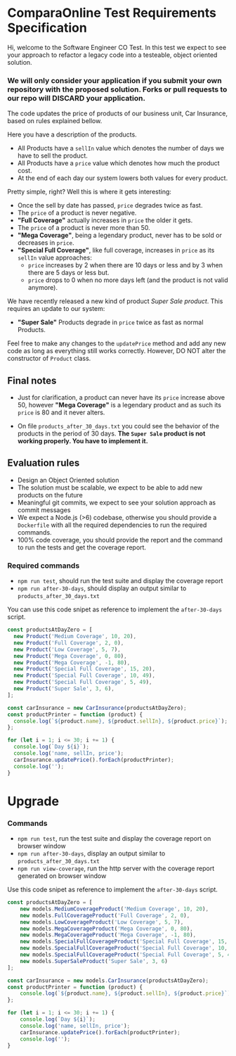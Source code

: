 # ComparaOnline Test Requirements Specification

Hi, welcome to the Software Engineer CO Test. In this test we expect to see your approach to refactor a legacy code into a testeable, object oriented solution.

### We will only consider your application if you submit your own repository with the proposed solution. Forks or pull requests to our repo will DISCARD your application.

The code updates the price of products of our business unit, Car Insurance, based on rules explained bellow.

Here you have a description of the products.

- All Products have a `sellIn` value which denotes the number of days we have to sell the product.
- All Products have a `price` value which denotes how much the product cost.
- At the end of each day our system lowers both values for every product.

Pretty simple, right? Well this is where it gets interesting:

- Once the sell by date has passed, `price` degrades twice as fast.
- The `price` of a product is never negative.
- **"Full Coverage"** actually increases in `price` the older it gets.
- The `price` of a product is never more than 50.
- **"Mega Coverage"**, being a legendary product, never has to be sold or decreases in `price`.
- **"Special Full Coverage"**, like full coverage, increases in `price` as its `sellIn` value approaches:
	- `price` increases by 2 when there are 10 days or less and by 3 when there are 5 days or less but.
	- `price` drops to 0 when no more days left (and the product is not valid anymore).

We have recently released a new kind of product *Super Sale product*. This requires an update to our system:

- **"Super Sale"** Products degrade in `price` twice as fast as normal Products.

Feel free to make any changes to the `updatePrice` method and add any new code as long as everything
still works correctly. However, DO NOT alter the constructor of `Product` class.

## Final notes

- Just for clarification, a product can never have its `price` increase above 50, however **"Mega Coverage"** is a
legendary product and as such its `price` is 80 and it never alters.

- On file `products_after_30_days.txt` you could see the behavior of the products in the period of 30 days. **The `Super Sale` product is not working properly. You have to implement it.**

## Evaluation rules
- Design an Object Oriented solution
- The solution must be scalable, we expect to be able to add new products on the future
- Meaningful git commits, we expect to see your solution approach as commit messages
- We expect a Node.js (>6) codebase, otherwise you should provide a `Dockerfile` with all the required dependencies to run the required commands.
- 100% code coverage, you should provide the report and the command to run the tests and get the coverage report.

### Required commands
- `npm run test`, should run the test suite and display the coverage report
- `npm run after-30-days`, should display an output similar to `products_after_30_days.txt`

You can use this code snipet as reference to implement the `after-30-days` script.

```js
const productsAtDayZero = [
  new Product('Medium Coverage', 10, 20),
  new Product('Full Coverage', 2, 0),
  new Product('Low Coverage', 5, 7),
  new Product('Mega Coverage', 0, 80),
  new Product('Mega Coverage', -1, 80),
  new Product('Special Full Coverage', 15, 20),
  new Product('Special Full Coverage', 10, 49),
  new Product('Special Full Coverage', 5, 49),
  new Product('Super Sale', 3, 6),
];

const carInsurance = new CarInsurance(productsAtDayZero);
const productPrinter = function (product) {
  console.log(`${product.name}, ${product.sellIn}, ${product.price}`);
};

for (let i = 1; i <= 30; i += 1) {
  console.log(`Day ${i}`);
  console.log('name, sellIn, price');
  carInsurance.updatePrice().forEach(productPrinter);
  console.log('');
}
```

# Upgrade

### Commands
- `npm run test`, run the test suite and display the coverage report on browser window
- `npm run after-30-days`, display an output similar to `products_after_30_days.txt`
- `npm run view-coverage`, run the http server with the coverage report generated on browser window

Use this code snipet as reference to implement the `after-30-days` script.

```js
const productsAtDayZero = [
    new models.MediumCoverageProduct('Medium Coverage', 10, 20),
    new models.FullCoverageProduct('Full Coverage', 2, 0),
    new models.LowCoverageProduct('Low Coverage', 5, 7),
    new models.MegaCoverageProduct('Mega Coverage', 0, 80),
    new models.MegaCoverageProduct('Mega Coverage', -1, 80),
    new models.SpecialFullCoverageProduct('Special Full Coverage', 15, 20),
    new models.SpecialFullCoverageProduct('Special Full Coverage', 10, 49),
    new models.SpecialFullCoverageProduct('Special Full Coverage', 5, 49),
    new models.SuperSaleProduct('Super Sale', 3, 6)
];

const carInsurance = new models.CarInsurance(productsAtDayZero);
const productPrinter = function (product) {
    console.log(`${product.name}, ${product.sellIn}, ${product.price}`);
};

for (let i = 1; i <= 30; i += 1) {
    console.log(`Day ${i}`);
    console.log('name, sellIn, price');
    carInsurance.updatePrice().forEach(productPrinter);
    console.log('');
}
```
